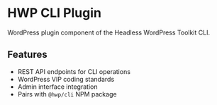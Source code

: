 # HWP CLI Plugin

WordPress plugin component of the Headless WordPress Toolkit CLI.

## Features

- REST API endpoints for CLI operations
- WordPress VIP coding standards
- Admin interface integration
- Pairs with `@hwp/cli` NPM package

